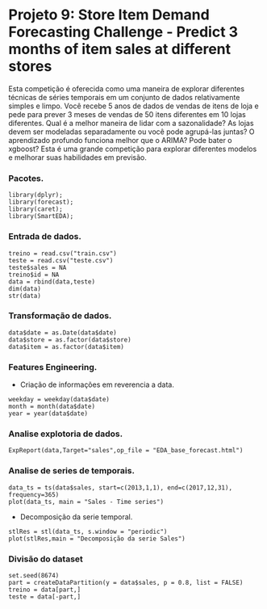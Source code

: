 # Projeto 9: Store Item Demand Forecasting Challenge - Predict 3 months of item sales at different stores

Esta competição é oferecida como uma maneira de explorar diferentes técnicas de séries temporais em um conjunto de dados relativamente simples e limpo. Você recebe 5 anos de dados de vendas de itens de loja e pede para prever 3 meses de vendas de 50 itens diferentes em 10 lojas diferentes. Qual é a melhor maneira de lidar com a sazonalidade? As lojas devem ser modeladas separadamente ou você pode agrupá-las juntas? O aprendizado profundo funciona melhor que o ARIMA? Pode bater o xgboost? Esta é uma grande competição para explorar diferentes modelos e melhorar suas habilidades em previsão.

### Pacotes.

```{r, cache=FALSE, message=FALSE, warning=FALSE}
library(dplyr);
library(forecast);
library(caret);
library(SmartEDA);
```

### Entrada de dados.

```{r, cache=FALSE, message=FALSE, warning=FALSE}
treino = read.csv("train.csv")
teste = read.csv("teste.csv")
teste$sales = NA
treino$id = NA
data = rbind(data,teste)
dim(data)
str(data)
```

### Transformação de dados.

```{r, cache=FALSE, message=FALSE, warning=FALSE}
data$date = as.Date(data$date)
data$store = as.factor(data$store)
data$item = as.factor(data$item)
```

### Features Engineering.

* Criação de informações em reverencia a data.
```{r, cache=FALSE, message=FALSE, warning=FALSE}
weekday = weekday(data$date)
month = month(data$date)
year = year(data$date)
```

### Analise explotoria de dados.

```{r, cache=FALSE, message=FALSE, warning=FALSE}
ExpReport(data,Target="sales",op_file = "EDA_base_forecast.html")
```

### Analise de series de temporais.

```{r, cache=FALSE, message=FALSE, warning=FALSE}
data_ts = ts(data$sales, start=c(2013,1,1), end=c(2017,12,31), frequency=365)
plot(data_ts, main = "Sales - Time series")
```

* Decomposição da serie temporal.
```{r, cache=FALSE, message=FALSE, warning=FALSE}
stlRes = stl(data_ts, s.window = "periodic")
plot(stlRes,main = "Decomposição da serie Sales")
```

### Divisão do dataset

```{r, cache=FALSE, message=FALSE, warning=FALSE}
set.seed(8674)
part = createDataPartition(y = data$sales, p = 0.8, list = FALSE)
treino = data[part,]
teste = data[-part,]
```
